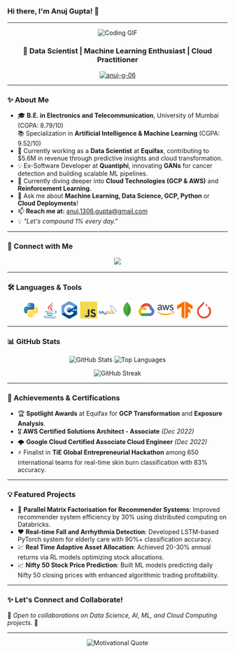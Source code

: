 ### Hi there, I'm Anuj Gupta! 👋

---

<p align="center">
  <img src="https://cdn.dribbble.com/userupload/23848144/file/original-4ecaa742598cf280a7c43ffae0903e5a.gif" width="400" alt="Coding GIF"/>
</p>

<h3 align="center">🚀 Data Scientist | Machine Learning Enthusiast | Cloud Practitioner</h3>

<p align="center">
  <a href="https://github.com/anuj-g-06">
    <img src="https://komarev.com/ghpvc/?username=anuj-g-06&label=Profile%20views&color=0e75b6&style=flat" alt="anuj-g-06" />
  </a>
</p>

---

### ✨ About Me

- 🎓 **B.E. in Electronics and Telecommunication**, University of Mumbai (CGPA: 8.79/10)  
  📚 Specialization in **Artificial Intelligence & Machine Learning** (CGPA: 9.52/10)  
- 💼 Currently working as a **Data Scientist** at **Equifax**, contributing to $5.6M in revenue through predictive insights and cloud transformation.  
- 💡 Ex-Software Developer at **Quantiphi**, innovating **GANs** for cancer detection and building scalable ML pipelines.  
- 🌱 Currently diving deeper into **Cloud Technologies (GCP & AWS)** and **Reinforcement Learning**.
- 💬 Ask me about **Machine Learning, Data Science, GCP, Python** or **Cloud Deployments**!
- 📫 **Reach me at:** anuj.1306.gupta@gmail.com
- 💡 *"Let's compound 1% every day."*

---

### 🔗 Connect with Me

<p align="center">
  <a href="https://www.linkedin.com/in/anuj-gupta-2844541b7/" target="_blank">
    <img src="https://img.shields.io/badge/linkedin-Anuj-%230177B5?style=flat&logo=linkedin"/>
  </a>
</p>

---

### 🛠️ Languages & Tools

<p align="center">
  <img src="https://raw.githubusercontent.com/devicons/devicon/master/icons/python/python-original.svg" alt="Python" width="40" height="40"/>
  <img src="https://raw.githubusercontent.com/devicons/devicon/master/icons/java/java-original.svg" alt="Java" width="40" height="40"/>
  <img src="https://raw.githubusercontent.com/devicons/devicon/master/icons/cplusplus/cplusplus-original.svg" alt="C++" width="40" height="40"/>
  <img src="https://raw.githubusercontent.com/devicons/devicon/master/icons/javascript/javascript-original.svg" alt="JavaScript" width="40" height="40"/>
  <img src="https://raw.githubusercontent.com/devicons/devicon/master/icons/mysql/mysql-original-wordmark.svg" alt="MySQL" width="40" height="40"/>
  <img src="https://raw.githubusercontent.com/devicons/devicon/master/icons/mongodb/mongodb-original.svg" alt="MongoDB" width="40" height="40"/>
  <img src="https://raw.githubusercontent.com/devicons/devicon/master/icons/googlecloud/googlecloud-original.svg" alt="GCP" width="40" height="40"/>
  <img src="https://raw.githubusercontent.com/devicons/devicon/master/icons/amazonwebservices/amazonwebservices-original-wordmark.svg" alt="AWS" width="40" height="40"/>
  <img src="https://raw.githubusercontent.com/devicons/devicon/master/icons/tensorflow/tensorflow-original.svg" alt="TensorFlow" width="40" height="40"/>
  <img src="https://raw.githubusercontent.com/devicons/devicon/master/icons/pytorch/pytorch-original.svg" alt="PyTorch" width="40" height="40"/>
</p>

---

### 📊 GitHub Stats

<p align="center">
  <img src="https://github-readme-stats.vercel.app/api?username=anuj-g-06&show_icons=true&theme=radical" alt="GitHub Stats"/>
  <img src="https://github-readme-stats.vercel.app/api/top-langs/?username=anuj-g-06&layout=compact&theme=radical" alt="Top Languages"/>
</p>

<p align="center">
  <img src="https://github-readme-streak-stats.herokuapp.com/?user=anuj-g-06&theme=radical" alt="GitHub Streak"/>
</p>

---

### 🌟 Achievements & Certifications

- 🏆 **Spotlight Awards** at Equifax for **GCP Transformation** and **Exposure Analysis**.  
- 🎖️ **AWS Certified Solutions Architect - Associate** *(Dec 2022)*  
- 🌩️ **Google Cloud Certified Associate Cloud Engineer** *(Dec 2022)*  
- ⚡ Finalist in **TiE Global Entrepreneurial Hackathon** among 650 international teams for real-time skin burn classification with 83% accuracy.

---

### 💡 Featured Projects

- 🔗 **Parallel Matrix Factorisation for Recommender Systems**: Improved recommender system efficiency by 30% using distributed computing on Databricks.
- ❤️ **Real-time Fall and Arrhythmia Detection**: Developed LSTM-based PyTorch system for elderly care with 90%+ classification accuracy.
- 💹 **Real Time Adaptive Asset Allocation**: Achieved 20-30% annual returns via RL models optimizing stock allocations.
- 📈 **Nifty 50 Stock Price Prediction**: Built ML models predicting daily Nifty 50 closing prices with enhanced algorithmic trading profitability.

---

### ✨ Let's Connect and Collaborate!

💬 *Open to collaborations on Data Science, AI, ML, and Cloud Computing projects.* 🚀

---

<p align="center">
  <img src="https://quotes-github-readme.vercel.app/api?type=horizontal&theme=radical" alt="Motivational Quote"/>
</p>